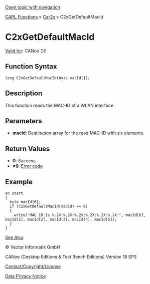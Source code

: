 [Open topic with navigation](../../../../../CANoeDEFamily.htm#Topics/CAPLFunctions/Car2x/Functions/CAPLfunctionC2xGetDefaultMacId.md)

[CAPL Functions](../../CAPLfunctions.md) » [Car2x](../CAPLfunctionsCar2xOverview.md) » C2xGetDefaultMacId

# C2xGetDefaultMacId

[Valid for](../../../Shared/FeatureAvailability.md): CANoe DE

## Function Syntax

```plaintext
long C2xGetDefaultMacId(byte macId[]);
```

## Description

This function reads the MAC-ID of a WLAN interface.

## Parameters

- **macId**: Destination array for the read MAC-ID with six elements.

## Return Values

- **0**: Success
- **≠0**: [Error code](../CAPLfunctionsCar2xErrorCodes.md)

## Example

```plaintext
on start
{
  byte macId[6];
  if (C2xGetDefaultMacId(macId) == 0)
  {
    write("MAC ID is %.2X:%.2X:%.2X:%.2X:%.2X:%.2X:", macId[0], macId[1], macId[2], macId[3], macId[4], macId[5]);
  }
}
```

[See Also](javascript:void(0);)

© Vector Informatik GmbH

CANoe (Desktop Editions & Test Bench Editions) Version 18 SP3

[Contact/Copyright/License](../../../Shared/ContactCopyrightLicense.md)

[Data Privacy Notice](https://www.vector.com/int/en/company/get-info/privacy-policy/)